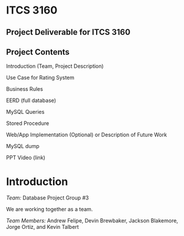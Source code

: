 # ITCS 3160

## Project Deliverable for ITCS 3160

## Project Contents

Introduction (Team, Project Description)

Use Case for Rating System

Business Rules

EERD (full database)

MySQL Queries

Stored Procedure

Web/App Implementation (Optional) or Description of Future Work

MySQL dump

PPT Video (link)



# Introduction
*Team:*  Database Project Group #3

We are working together as a team.

*Team Members:* Andrew Felipe, Devin Brewbaker, Jackson Blakemore, Jorge Ortiz, and Kevin Talbert